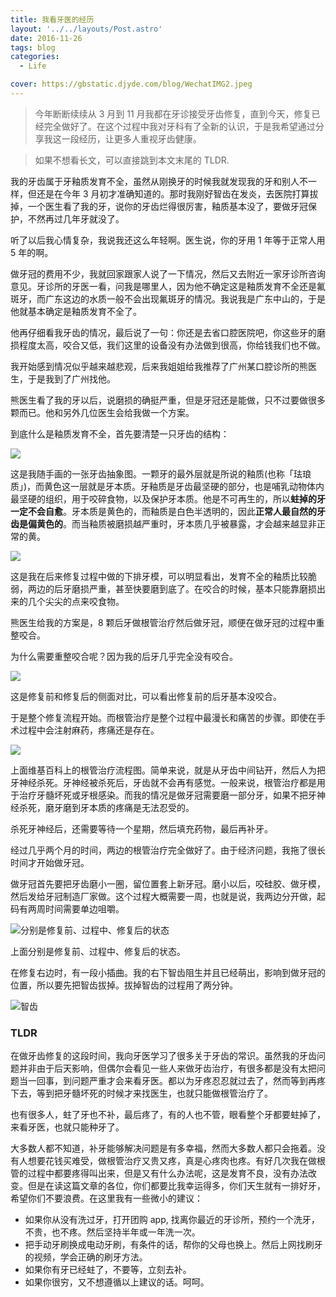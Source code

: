 ```yaml
---
title: 我看牙医的经历
layout: '../../layouts/Post.astro'
date: 2016-11-26
tags: blog
categories:
  - Life

cover: https://gbstatic.djyde.com/blog/WechatIMG2.jpeg
---
```

> 今年断断续续从 3 月到 11 月我都在牙诊接受牙齿修复，直到今天，修复已经完全做好了。在这个过程中我对牙科有了全新的认识，于是我希望通过分享我这一段经历，让更多人重视牙齿健康。

> 如果不想看长文，可以直接跳到本文末尾的 TLDR.

我的牙齿属于牙釉质发育不全，虽然从刚换牙的时候我就发现我的牙和别人不一样，但还是在今年 3 月初才准确知道的。那时我刚好智齿在发炎，去医院打算拔掉，一个医生看了我的牙，说你的牙齿烂得很厉害，釉质基本没了，要做牙冠保护，不然再过几年牙就没了。

听了以后我心情复杂，我说我还这么年轻啊。医生说，你的牙用 1 年等于正常人用 5 年的啊。

做牙冠的费用不少，我就回家跟家人说了一下情况，然后又去附近一家牙诊所咨询意见。牙诊所的牙医一看，问我是哪里人，因为他不确定这是釉质发育不全还是氟斑牙，而广东这边的水质一般不会出现氟斑牙的情况。我说我是广东中山的，于是他就基本确定是釉质发育不全了。

他再仔细看我牙齿的情况，最后说了一句：你还是去省口腔医院吧，你这些牙的磨损程度太高，咬合又低，我们这里的设备没有办法做到很高，你给钱我们也不做。

我开始感到情况似乎越来越悲观，后来我姐姐给我推荐了广州某口腔诊所的熊医生，于是我到了广州找他。

熊医生看了我的牙以后，说磨损的确挺严重，但是牙冠还是能做，只不过要做很多颗而已。他和另外几位医生会给我做一个方案。

到底什么是釉质发育不全，首先要清楚一只牙齿的结构：

![](https://gbstatic.djyde.com/blog/WechatIMG2.jpeg)

这是我随手画的一张牙齿抽象图。一颗牙的最外层就是所说的釉质(也称「珐琅质」)，而黄色这一层就是牙本质。牙釉质是牙齿最坚硬的部分，也是哺乳动物体内最坚硬的组织，用于咬碎食物，以及保护牙本质。他是不可再生的，所以**蛀掉的牙一定不会自愈**。牙本质是黄色的，而釉质是白色半透明的，因此**正常人最自然的牙齿是偏黄色的**。而当釉质被磨损越严重时，牙本质几乎被暴露，才会越来越显非正常的黄。

![](https://gbstatic.djyde.com/blog/tooth-1.jpg)

这是我在后来修复过程中做的下排牙模，可以明显看出，发育不全的釉质比较脆弱，两边的后牙磨损严重，甚至快要磨到底了。在咬合的时候，基本只能靠磨损出来的几个尖尖的点来咬食物。

熊医生给我的方案是，8 颗后牙做根管治疗然后做牙冠，顺便在做牙冠的过程中重整咬合。

为什么需要重整咬合呢？因为我的后牙几乎完全没有咬合。

![](https://gbstatic.djyde.com/blog/IMG_5772.jpg)

这是修复前和修复后的侧面对比，可以看出修复前的后牙基本没咬合。

于是整个修复流程开始。而根管治疗是整个过程中最漫长和痛苦的步骤。即使在手术过程中会注射麻药，疼痛还是存在。

![](https://gbstatic.djyde.com/blog/Root_Canal_Illustration_Molar.png)

上面维基百科上的根管治疗流程图。简单来说，就是从牙齿中间钻开，然后人为把牙神经杀死。牙神经被杀死后，牙齿就不会再有感觉。一般来说，根管治疗都是用于治疗牙髓坏死或牙根感染。而我的情况是做牙冠需要磨一部分牙，如果不把牙神经杀死，磨牙磨到牙本质的疼痛是无法忍受的。

杀死牙神经后，还需要等待一个星期，然后填充药物，最后再补牙。

经过几乎两个月的时间，两边的根管治疗完全做好了。由于经济问题，我拖了很长时间才开始做牙冠。

做牙冠首先要把牙齿磨小一圈，留位置套上新牙冠。磨小以后，咬硅胶、做牙模，然后发给牙冠制造厂家做。这个过程大概需要一周，也就是说，我两边分开做，起码有两周时间需要单边咀嚼。

![分别是修复前、过程中、修复后的状态](https://gbstatic.djyde.com/blog/IMG_5768.jpg)

上面分别是修复前、过程中、修复后的状态。

在修复右边时，有一段小插曲。我的右下智齿阻生并且已经萌出，影响到做牙冠的位置，所以要先把智齿拔掉。拔掉智齿的过程用了两分钟。

![智齿](https://gbstatic.djyde.com/blog/IMG_5539.png)

### TLDR

在做牙齿修复的这段时间，我向牙医学习了很多关于牙齿的常识。虽然我的牙齿问题并非由于后天影响，但偶尔会看见一些人来做牙齿治疗，有很多都是没有太把问题当一回事，到问题严重才会来看牙医。都以为牙疼忍忍就过去了，然而等到再疼下去，等到把牙髓坏死的时候才来找医生，也就只能做根管治疗了。

也有很多人，蛀了牙也不补，最后疼了，有的人也不管，眼看整个牙都要蛀掉了，来看牙医，也就只能种牙了。

大多数人都不知道，补牙能够解决问题是有多幸福，然而大多数人都只会拖着。没有人想要花钱买难受，做根管治疗又贵又疼，真是心疼肉也疼。有好几次我在做根管的过程中都要疼得叫出来，但是又有什么办法呢，这是发育不良，没有办法改变。但是在读这篇文章的各位，你们都要比我幸运得多，你们天生就有一排好牙，希望你们不要浪费。在这里我有一些微小的建议：

- 如果你从没有洗过牙，打开团购 app, 找离你最近的牙诊所，预约一个洗牙，不贵，也不疼。然后坚持半年或一年洗一次。
- 把手动牙刷换成电动牙刷，有条件的话，帮你的父母也换上。然后上网找刷牙的视频，学会正确的刷牙方法。
- 如果你有牙已经蛀了，不要等，立刻去补。
- 如果你很穷，又不想遵循以上建议的话。呵呵。
